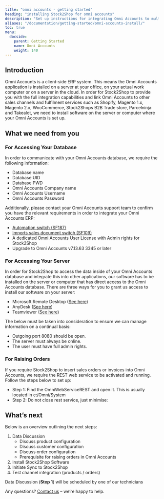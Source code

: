 ```yaml
---
title: "omni accounts - getting started"
heading: "installing Stock2Shop for omni accounts"
description: "Set up instructions for integrating Omni Accounts to multiple systems, such as Magento, Shopify, WooCommerce and your B2B trade store. Step by step instructions from Stock2Shop on how to integrate your applications for maximum efficiency. Find out more!"
aliases: "/documentation/getting-started/omni-accounts-install/"
toc: true
menu:
  docside:
    parent: Getting Started
    name: Omni Accounts
    weight: 140
---
```


## Introduction

Omni Accounts is a client-side ERP system. This means the Omni Accounts application is installed on a server at your office, on your actual work computer or on a server in the cloud. In order for Stock2Shop to provide you with the full integration capabilities and link Omni Accounts to other sales channels and fulfilment services such as Shopify, Magento 1.x, Magento 2.x, WooCommerce, Stock2Shops B2B Trade store, Parcelninja and Takealot, we need to install software on the server or computer where your Omni Accounts is set up.

## What we need from you

### For Accessing Your Database

In order to communicate with your Omni Accounts database, we require the following information:

*   Database name
*   Database UID
*   Database PWD
*   Omni Accounts Company name
*   Omni Accounts Username
*   Omni Accounts Password

Additionally, please contact your Omni Accounts support team to confirm you have the relevant requirements in order to integrate your Omni Accounts ERP:

*   [Automation switch (SF187)](https://www.omniaccounts.co.za/switch/omni-automation)
*   [Imports sales document switch (SF109)](https://www.omniaccounts.co.za/switch/import-sales-documents)
*   A dedicated Omni Accounts User License with Admin rights for Stock2Shop
*   Upgrade to Omni Accounts v7.13.63 3345 or later

### For Accessing Your Server

In order for Stock2Shop to access the data inside of your Omni Accounts database and integrate this into other applications, our software has to be installed on the server or computer that has direct access to the Omni Accounts database. There are three ways for you to grant us access to install our software on your server:

*   Microsoft Remote Desktop ([See here](https://support.microsoft.com/en-za/help/17463/windows-7-connect-to-another-computer-remote-desktop-connection))
*   AnyDesk ([See here](https://anydesk.com/en/downloads/))
*   Teamviewer ([See here](https://www.teamviewer.com/en/))

The below must be taken into consideration to ensure we can manage information on a continual basis:

*   Outgoing port 8080 should be open.
*   The server must always be online.
*   The user must have full admin rights.

### For Raising Orders

If you require Stock2Shop to insert sales orders or invoices into Omni Accounts, we require the REST web service to be activated and running. Follow the steps below to set up:

*   Step 1: Find the OmniWebServiceREST and open it. This is usually located in c:/Omni/System
*   Step 2: Do not close rest service, just minimise:

## What’s next

Below is an overview outlining the next steps:

1.  Data Discussion
    *   Discuss product configuration
    *   Discuss customer configuration
    *   Discuss order configuration
    *   Prerequisite for raising orders in Omni Accounts
2.  Install Stock2Shop Software
3.  Initiate Sync to Stock2Shop
4.  Test channel integration (products / orders)

Data Discussion (**Step 1**) will be scheduled by one of our technicians

Any questions? [Contact us](https://www.stock2shop.com/contact-us/) – we’re happy to help.